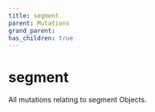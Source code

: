 ```yaml
---
title: segment
parent: Mutations
grand_parent: 
has_children: true
---
```


# segment

All mutations relating to segment Objects.

